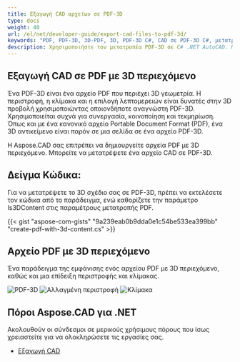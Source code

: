 ```yaml
---
title: Εξαγωγή CAD αρχείων σε PDF-3D
type: docs
weight: 40
url: /el/net/developer-guide/export-cad-files-to-pdf-3d/
keywords: "PDF, PDF-3D, 3D-PDF, 3D, PDF-3D C#, CAD σε PDF-3D C#, μετατροπή AutoCAD, μετατροπή autocad σε pdf-3d"
description: Χρησιμοποιήστε τον μετατροπέα PDF-3D σε C# .NET AutoCAD. Μπορείτε να μετατρέψετε ένα 3D μοντέλο σε PDF-3D σε C# .NET επίσης.
---
```


## **Εξαγωγή CAD σε PDF με 3D περιεχόμενο**

Ένα PDF-3D είναι ένα αρχείο PDF που περιέχει 3D γεωμετρία. Η περιστροφή, η κλίμακα και η επιλογή λεπτομερειών είναι δυνατές στην 3D προβολή χρησιμοποιώντας οποιονδήποτε αναγνώστη PDF-3D. Χρησιμοποιείται συχνά για συνεργασία, κοινοποίηση και τεκμηρίωση. Όπως και με ένα κανονικό αρχείο Portable Document Format (PDF), ένα 3D αντικείμενο είναι παρόν σε μια σελίδα σε ένα αρχείο PDF-3D.

Η Aspose.CAD σας επιτρέπει να δημιουργείτε αρχεία PDF με 3D περιεχόμενο. Μπορείτε να μετατρέψετε ένα αρχείο CAD σε PDF-3D.

## **Δείγμα Κώδικα:**

Για να μετατρέψετε το 3D σχέδιο σας σε PDF-3D, πρέπει να εκτελέσετε τον κώδικα από το παράδειγμα, ενώ καθορίζετε την παράμετρο Is3DContent στις παραμέτρους μετατροπής PDF.

{{< gist "aspose-com-gists" "9a239eab0b9dda0e1c54be533ea399bb" "create-pdf-with-3d-content.cs" >}}

## **Αρχείο PDF με 3D περιεχόμενο**

Ένα παράδειγμα της εμφάνισης ενός αρχείου PDF με 3D περιεχόμενο, καθώς και μια επίδειξη περιστροφής και κλίμακας.

![PDF-3D](/_assets/guide/pdf-3d/result.png)
![Αλλαγμένη περιστροφή](/_assets/guide/pdf-3d/rotate.png)
![Κλίμακα](/_assets/guide/pdf-3d/scaling.png)

## **Πόροι Aspose.CAD για .NET**

Ακολουθούν οι σύνδεσμοι σε μερικούς χρήσιμους πόρους που ίσως χρειαστείτε για να ολοκληρώσετε τις εργασίες σας.

- [Εξαγωγή CAD](/el/cad/net/exporting-cad/)
